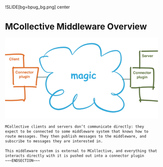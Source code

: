!SLIDE[bg=bpug_bg.png] center

# MCollective Middleware Overview #

![MCollective Middleware Overview](../_images/middleware-magic_small.png "The Middleware Magic")

~~~SECTION:notes~~~
MCollective clients and servers don’t communicate directly: they expect to be connected to some middleware system that knows how to route messages. They then publish messages to the middleware, and subscribe to messages they are interested in.

This middleware system is external to MCollective, and everything that interacts directly with it is pushed out into a connector plugin
~~~ENDSECTION~~~
